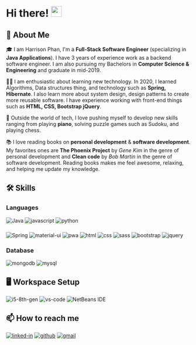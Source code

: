 # Hi there! <img src="https://media.giphy.com/media/hvRJCLFzcasrR4ia7z/giphy.gif" width="29px">
## 🚀 About Me

🎓 I am Harrison Phan, I'm a **Full-Stack Software Engineer** (specializing in **Java Applications**). I have 3 years of experience work as a backend software engineer. I am also pursuing my Bachelors in **Computer Science & Engineering** and graduate in mid-2019.

👨‍💻 I am enthusiastic about learning new technology. In 2020, I learned Algorithms, Data structures thing, and technology such as **Spring, Hibernate**. I also learn more about system design, design patterns to create more reusable software. I have experience working with front-end things such as **HTML, CSS, Bootstrap jQuery**. 

🎸 Outside the world of tech, I love pushing myself to develop new skills ranging from playing **piano**, solving puzzle games such as Sudoku, and playing chess.

📚 I love reading books on **personal development** & **software development**. My favorites ones are **The Phoenix Project** by *Gene Kim* in the genre of personal development and **Clean code** by *Bob Martin* in the genre of software development. Reading books makes me feel awesome, relaxing, and helping me update my knowledge.

## 🛠️ Skills

### Languages

![Java](https://img.shields.io/badge/java-%23ED8B00.svg?style=for-the-badge&logo=java&logoColor=white)
![javascript](https://img.shields.io/badge/JavaScript-323330?style=for-the-badge&logo=javascript&logoColor=F7DF1E)
![python](https://img.shields.io/badge/Python-3776AB?style=for-the-badge&logo=python&logoColor=white)

### 

![Spring](https://img.shields.io/badge/spring-%236DB33F.svg?style=for-the-badge&logo=spring&logoColor=white)
![material-ui](https://img.shields.io/badge/Material_UI-0081CB?style=for-the-badge&logo=material-ui&logoColor=white)
![pwa](https://img.shields.io/badge/Progressive_Web_App-4285F4?style=for-the-badge&logo=googlechrome&logoColor=white)
![html](https://img.shields.io/badge/HTML5-E34F26?style=for-the-badge&logo=html5&logoColor=white)
![css](https://img.shields.io/badge/CSS3-1572B6?style=for-the-badge&logo=css3&logoColor=white)
![sass](https://img.shields.io/badge/SASS-CC6699?style=for-the-badge&logo=sass&logoColor=white)
![bootstrap](https://img.shields.io/badge/Bootstrap-563D7C?style=for-the-badge&logo=bootstrap&logoColor=white)
![jquery](https://img.shields.io/badge/jQuery-0769AD?style=for-the-badge&logo=jquery&logoColor=white)


### Database

![mongodb](https://img.shields.io/badge/MongoDB-47A248?style=for-the-badge&logo=mongodb&logoColor=white)
![mysql](https://img.shields.io/badge/MySQL-00000F?style=for-the-badge&logo=mysql&logoColor=white)

## 🖥️ Workspace Setup

![i5-8th-gen](https://img.shields.io/badge/Intel-Core_i5_8th-0071C5?style=for-the-badge&logo=intel&logoColor=white)
![vs-code](https://img.shields.io/badge/VS_Code-007ACC?style=for-the-badge&logo=Visual-Studio-Code&logoColor=white)
![NetBeans IDE](https://img.shields.io/badge/NetBeansIDE-1B6AC6.svg?style=for-the-badge&logo=apache-netbeans-ide&logoColor=white)

<!-- ## 📝 Blogs -->

## 📫 How to reach me

[![linked-in](https://img.shields.io/badge/Linked_In-0077B5?style=for-the-badge&logo=LinkedIn&logoColor=white)](https://www.linkedin.com/in/harrison-phan-b348a4220/)
[![github](https://img.shields.io/badge/GitHub-000000?style=for-the-badge&logo=GitHub&logoColor=white)](https://github.com/harrisdevv)
[![gmail](https://img.shields.io/badge/Gmail-D14836?style=for-the-badge&logo=Gmail&logoColor=white)](mailto:harrisonphan5@gmail.com)
